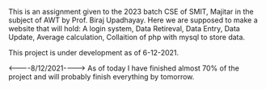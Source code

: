This is an assignment given to the 2023 batch CSE of SMIT, Majitar in the subject of AWT by
Prof. Biraj Upadhayay.
Here we are supposed to make a website that will hold:
                                                    A login system,
                                                    Data Retireval,
                                                    Data Entry,
                                                    Data Update,
                                                    Average calculation,
                                                    Collaition of php with mysql to store data.

This project is under development as of 6-12-2021.



<----8/12/2021---->
As of today I have finished almost 70% of the project and will probably finish everything by tomorrow.

